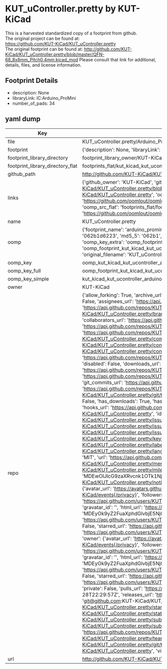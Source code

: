 # KUT_uController.pretty by KUT-KiCad  
This is a harvested standardized copy of a footprint from github.  
The original project can be found at:  
https://github.com/KUT-KiCad/KUT_uController.pretty  
The original footprint can be found at:
http://github.com/KUT-KiCad/KUT_uController.pretty/blob/master/QFN-68_8x8mm_Pitch0.4mm.kicad_mod
Please consult that link for additional, details, files, and license information.  
## Footprint Details
* description: None  
* libraryLink: IC:Arduino_ProMini  
* number_of_pads: 34  
## yaml dump  
| Key | Value |  
| --- | --- |  
| file | KUT_uController.pretty/Arduino_ProMini.kicad_mod |  
| footprint | {'description': None, 'libraryLink': 'IC:Arduino_ProMini', 'number_of_pads': 34} |  
| footprint_library_directory | footprint_library_owner/KUT-KiCad_KUT_uController.pretty |  
| footprint_library_directory_flat | footprints_flat/kut_kicad_kut_ucontroller_arduino_promini/working |  
| github_path | http://github.com/KUT-KiCad/KUT_uController.pretty/blob/master/Arduino_ProMini.kicad_mod |  
| links | {'github_owner': 'KUT-KiCad', 'github_repo_name': 'KUT_uController.pretty', 'github_src': 'http://github.com/KUT-KiCad/KUT_uController.pretty/blob/master/QFN-68_8x8mm_Pitch0.4mm.kicad_mod', 'github_src_repo': 'https://github.com/KUT-KiCad/KUT_uController.pretty', 'oomp_bot': 'footprints/kut_kicad_kut_ucontroller_arduino_promini/working', 'oomp_bot_github': 'https://github.com/oomlout/oomlout_oomp_footprint_bot/tree/main/footprints/kut_kicad_kut_ucontroller_arduino_promini/working', 'oomp_src_flat': 'footprints_flat/footprints_flat/kut_kicad_kut_ucontroller_arduino_promini/working', 'oomp_src_flat_github': 'https://github.com/oomlout/oomlout_oomp_footprint_src/tree/main/footprints_flat/kut_kicad_kut_ucontroller_arduino_promini/working'} |  
| name | KUT_uController.pretty |  
| oomp | {'footprint_name': 'arduino_promini', 'library_name': 'kut_ucontroller', 'md5': '062b1d6223c17e36d67833f48b815385', 'md5_10': '062b1d6223', 'md5_5': '062b1', 'md5_6': '062b1d', 'oomp_key': 'oomp_kut_kicad_kut_ucontroller_arduino_promini', 'oomp_key_extra': 'oomp_footprint_kut_kicad_kut_ucontroller_arduino_promini', 'oomp_key_full': 'oomp_footprint_kut_kicad_kut_ucontroller_arduino_promini_062b1d', 'oomp_key_simple': 'kut_kicad_kut_ucontroller_arduino_promini', 'original_filename': 'KUT_uController.pretty/Arduino_ProMini.kicad_mod', 'owner_name': 'kut_kicad'} |  
| oomp_key | oomp_kut_kicad_kut_ucontroller_arduino_promini |  
| oomp_key_full | oomp_footprint_kut_kicad_kut_ucontroller_arduino_promini |  
| oomp_key_simple | kut_kicad_kut_ucontroller_arduino_promini |  
| owner | KUT-KiCad |  
| repo | {'allow_forking': True, 'archive_url': 'https://api.github.com/repos/KUT-KiCad/KUT_uController.pretty/{archive_format}{/ref}', 'archived': False, 'assignees_url': 'https://api.github.com/repos/KUT-KiCad/KUT_uController.pretty/assignees{/user}', 'blobs_url': 'https://api.github.com/repos/KUT-KiCad/KUT_uController.pretty/git/blobs{/sha}', 'branches_url': 'https://api.github.com/repos/KUT-KiCad/KUT_uController.pretty/branches{/branch}', 'clone_url': 'https://github.com/KUT-KiCad/KUT_uController.pretty.git', 'collaborators_url': 'https://api.github.com/repos/KUT-KiCad/KUT_uController.pretty/collaborators{/collaborator}', 'comments_url': 'https://api.github.com/repos/KUT-KiCad/KUT_uController.pretty/comments{/number}', 'commits_url': 'https://api.github.com/repos/KUT-KiCad/KUT_uController.pretty/commits{/sha}', 'compare_url': 'https://api.github.com/repos/KUT-KiCad/KUT_uController.pretty/compare/{base}...{head}', 'contents_url': 'https://api.github.com/repos/KUT-KiCad/KUT_uController.pretty/contents/{+path}', 'contributors_url': 'https://api.github.com/repos/KUT-KiCad/KUT_uController.pretty/contributors', 'created_at': '2016-05-29T18:04:17Z', 'default_branch': 'master', 'deployments_url': 'https://api.github.com/repos/KUT-KiCad/KUT_uController.pretty/deployments', 'description': 'KiCad uController footprint library', 'disabled': False, 'downloads_url': 'https://api.github.com/repos/KUT-KiCad/KUT_uController.pretty/downloads', 'events_url': 'https://api.github.com/repos/KUT-KiCad/KUT_uController.pretty/events', 'fork': False, 'forks': 0, 'forks_count': 0, 'forks_url': 'https://api.github.com/repos/KUT-KiCad/KUT_uController.pretty/forks', 'full_name': 'KUT-KiCad/KUT_uController.pretty', 'git_commits_url': 'https://api.github.com/repos/KUT-KiCad/KUT_uController.pretty/git/commits{/sha}', 'git_refs_url': 'https://api.github.com/repos/KUT-KiCad/KUT_uController.pretty/git/refs{/sha}', 'git_tags_url': 'https://api.github.com/repos/KUT-KiCad/KUT_uController.pretty/git/tags{/sha}', 'git_url': 'git://github.com/KUT-KiCad/KUT_uController.pretty.git', 'has_discussions': False, 'has_downloads': True, 'has_issues': True, 'has_pages': False, 'has_projects': True, 'has_wiki': True, 'homepage': None, 'hooks_url': 'https://api.github.com/repos/KUT-KiCad/KUT_uController.pretty/hooks', 'html_url': 'https://github.com/KUT-KiCad/KUT_uController.pretty', 'id': 59956992, 'is_template': False, 'issue_comment_url': 'https://api.github.com/repos/KUT-KiCad/KUT_uController.pretty/issues/comments{/number}', 'issue_events_url': 'https://api.github.com/repos/KUT-KiCad/KUT_uController.pretty/issues/events{/number}', 'issues_url': 'https://api.github.com/repos/KUT-KiCad/KUT_uController.pretty/issues{/number}', 'keys_url': 'https://api.github.com/repos/KUT-KiCad/KUT_uController.pretty/keys{/key_id}', 'labels_url': 'https://api.github.com/repos/KUT-KiCad/KUT_uController.pretty/labels{/name}', 'language': None, 'languages_url': 'https://api.github.com/repos/KUT-KiCad/KUT_uController.pretty/languages', 'license': {'key': 'mit', 'name': 'MIT License', 'node_id': 'MDc6TGljZW5zZTEz', 'spdx_id': 'MIT', 'url': 'https://api.github.com/licenses/mit'}, 'merges_url': 'https://api.github.com/repos/KUT-KiCad/KUT_uController.pretty/merges', 'milestones_url': 'https://api.github.com/repos/KUT-KiCad/KUT_uController.pretty/milestones{/number}', 'mirror_url': None, 'name': 'KUT_uController.pretty', 'network_count': 0, 'node_id': 'MDEwOlJlcG9zaXRvcnk1OTk1Njk5Mg==', 'notifications_url': 'https://api.github.com/repos/KUT-KiCad/KUT_uController.pretty/notifications{?since,all,participating}', 'open_issues': 0, 'open_issues_count': 0, 'organization': {'avatar_url': 'https://avatars.githubusercontent.com/u/19647057?v=4', 'events_url': 'https://api.github.com/users/KUT-KiCad/events{/privacy}', 'followers_url': 'https://api.github.com/users/KUT-KiCad/followers', 'following_url': 'https://api.github.com/users/KUT-KiCad/following{/other_user}', 'gists_url': 'https://api.github.com/users/KUT-KiCad/gists{/gist_id}', 'gravatar_id': '', 'html_url': 'https://github.com/KUT-KiCad', 'id': 19647057, 'login': 'KUT-KiCad', 'node_id': 'MDEyOk9yZ2FuaXphdGlvbjE5NjQ3MDU3', 'organizations_url': 'https://api.github.com/users/KUT-KiCad/orgs', 'received_events_url': 'https://api.github.com/users/KUT-KiCad/received_events', 'repos_url': 'https://api.github.com/users/KUT-KiCad/repos', 'site_admin': False, 'starred_url': 'https://api.github.com/users/KUT-KiCad/starred{/owner}{/repo}', 'subscriptions_url': 'https://api.github.com/users/KUT-KiCad/subscriptions', 'type': 'Organization', 'url': 'https://api.github.com/users/KUT-KiCad'}, 'owner': {'avatar_url': 'https://avatars.githubusercontent.com/u/19647057?v=4', 'events_url': 'https://api.github.com/users/KUT-KiCad/events{/privacy}', 'followers_url': 'https://api.github.com/users/KUT-KiCad/followers', 'following_url': 'https://api.github.com/users/KUT-KiCad/following{/other_user}', 'gists_url': 'https://api.github.com/users/KUT-KiCad/gists{/gist_id}', 'gravatar_id': '', 'html_url': 'https://github.com/KUT-KiCad', 'id': 19647057, 'login': 'KUT-KiCad', 'node_id': 'MDEyOk9yZ2FuaXphdGlvbjE5NjQ3MDU3', 'organizations_url': 'https://api.github.com/users/KUT-KiCad/orgs', 'received_events_url': 'https://api.github.com/users/KUT-KiCad/received_events', 'repos_url': 'https://api.github.com/users/KUT-KiCad/repos', 'site_admin': False, 'starred_url': 'https://api.github.com/users/KUT-KiCad/starred{/owner}{/repo}', 'subscriptions_url': 'https://api.github.com/users/KUT-KiCad/subscriptions', 'type': 'Organization', 'url': 'https://api.github.com/users/KUT-KiCad'}, 'private': False, 'pulls_url': 'https://api.github.com/repos/KUT-KiCad/KUT_uController.pretty/pulls{/number}', 'pushed_at': '2018-04-28T22:29:57Z', 'releases_url': 'https://api.github.com/repos/KUT-KiCad/KUT_uController.pretty/releases{/id}', 'size': 5, 'ssh_url': 'git@github.com:KUT-KiCad/KUT_uController.pretty.git', 'stargazers_count': 0, 'stargazers_url': 'https://api.github.com/repos/KUT-KiCad/KUT_uController.pretty/stargazers', 'statuses_url': 'https://api.github.com/repos/KUT-KiCad/KUT_uController.pretty/statuses/{sha}', 'subscribers_count': 8, 'subscribers_url': 'https://api.github.com/repos/KUT-KiCad/KUT_uController.pretty/subscribers', 'subscription_url': 'https://api.github.com/repos/KUT-KiCad/KUT_uController.pretty/subscription', 'svn_url': 'https://github.com/KUT-KiCad/KUT_uController.pretty', 'tags_url': 'https://api.github.com/repos/KUT-KiCad/KUT_uController.pretty/tags', 'teams_url': 'https://api.github.com/repos/KUT-KiCad/KUT_uController.pretty/teams', 'temp_clone_token': None, 'topics': [], 'trees_url': 'https://api.github.com/repos/KUT-KiCad/KUT_uController.pretty/git/trees{/sha}', 'updated_at': '2018-04-28T22:29:54Z', 'url': 'https://api.github.com/repos/KUT-KiCad/KUT_uController.pretty', 'visibility': 'public', 'watchers': 0, 'watchers_count': 0, 'web_commit_signoff_required': False} |  
| url | http://github.com/KUT-KiCad/KUT_uController.pretty |  

